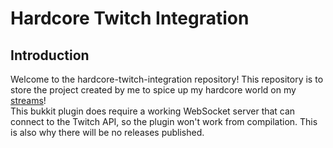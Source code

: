 # Hardcore Twitch Integration
## Introduction
Welcome to the hardcore-twitch-integration repository! This repository is to store the project created by me to spice up my hardcore world on my [streams](https://twitch.tv/sh0ckR6)!<br/>
This bukkit plugin does require a working WebSocket server that can connect to the Twitch API, so the plugin won't work from compilation. This is also why there will be no releases published.

